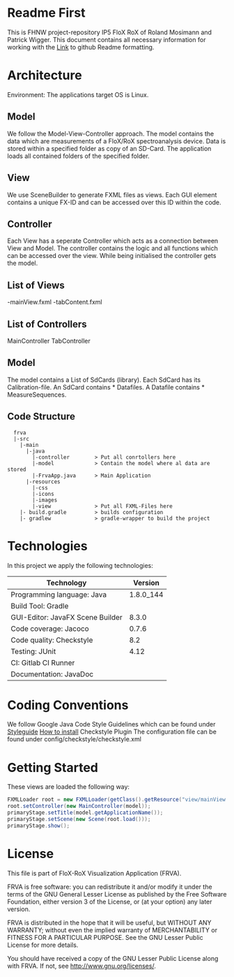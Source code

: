 
Readme First
============
This is FHNW project-repository IP5 FloX RoX of Roland Mosimann and Patrick Wigger. This document contains all necessary information for working with the 
[Link](https://github.com/adam-p/markdown-here/wiki/Markdown-Cheatsheet) to github Readme formatting.

# Architecture
Environment: The applications target OS is Linux. 

## Model
We follow the Model-View-Controller approach. The model contains the data which are measurements of a FloX/RoX spectroanalysis device.
Data is stored within a specified folder as copy of an SD-Card. The application loads all contained folders of the specified folder.

## View
We use SceneBuilder to generate FXML files as views. Each GUI element contains a unique FX-ID and can be accessed over this ID within the code.

## Controller
Each View has a seperate Controller which acts as a connection between View and Model. The controller contains the logic and all functions which can be accessed over the view. While being initialised the controller gets the model. 


## List of Views
-mainView.fxml
-tabContent.fxml

## List of Controllers
MainController
TabController

## Model
The model contains a List of SdCards (library). Each SdCard has its Calibration-file.
An SdCard contains * Datafiles. A Datafile contains * MeasureSequences. 


## Code Structure

      frva
      |-src
        |-main
          |-java
            |-controller        > Put all conrtollers here
            |-model             > Contain the model where al data are stored
            |-FrvaApp.java      > Main Application
          |-resources
            |-css               
            |-icons
            |-images
            |-view              > Put all FXML-Files here
        |- build.gradle         > builds configuration
        |- gradlew              > gradle-wrapper to build the project


# Technologies
In this project we apply the following technologies:

| Technology                       | Version   |
|----------------------------------|-----------|
| Programming language: Java       | 1.8.0_144 |
| Build Tool: Gradle               |           |
| GUI-Editor: JavaFX Scene Builder | 8.3.0     |
| Code coverage: Jacoco            | 0.7.6     |
| Code quality: Checkstyle         | 8.2       |
| Testing: JUnit                   | 4.12      |
| CI: Gitlab CI Runner             |           |
| Documentation: JavaDoc           |           |


# Coding Conventions
We follow Google Java Code Style Guidelines which can be found under [Styleguide](https://google.github.io/styleguide/javaguide.html)
[How to install](https://medium.com/@jayanga/how-to-configure-checkstyle-and-findbugs-plugins-to-intellij-idea-for-wso2-products-c5f4bbe9673a)
 Checkstyle Plugin 
The configuration file can be found under config/checkstyle/checkstyle.xml



# Getting Started

These views are loaded the following way:
```java
FXMLLoader root = new FXMLLoader(getClass().getResource("view/mainView.fxml"));
root.setController(new MainController(model));
primaryStage.setTitle(model.getApplicationName());
primaryStage.setScene(new Scene(root.load()));
primaryStage.show();
```


# License

 This file is part of FloX-RoX Visualization Application (FRVA).

 FRVA is free software: you can redistribute it and/or modify
 it under the terms of the GNU General Lesser License as published by
 the Free Software Foundation, either version 3 of the License, or
 (at your option) any later version.

 FRVA is distributed in the hope that it will be useful,
 but WITHOUT ANY WARRANTY; without even the implied warranty of
 MERCHANTABILITY or FITNESS FOR A PARTICULAR PURPOSE.  See the
 GNU Lesser Public License for more details.

 You should have received a copy of the GNU Lesser Public License
 along with FRVA. If not, see <http://www.gnu.org/licenses/>.
